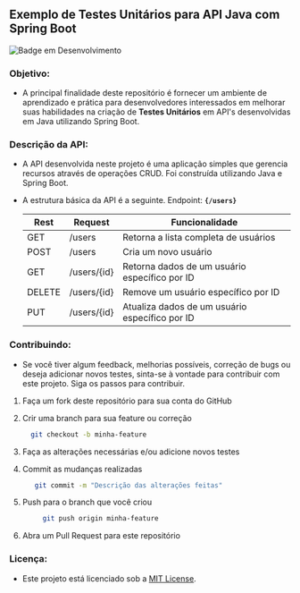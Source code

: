 ## Exemplo de Testes Unitários para API Java com Spring Boot

![Badge em Desenvolvimento](http://img.shields.io/static/v1?label=STATUS&message=EM%20DESENVOLVIMENTO&color=GREEN&style=for-the-badge)

### Objetivo:
  - A principal finalidade deste repositório é fornecer um ambiente de aprendizado e prática para desenvolvedores interessados em melhorar suas habilidades na criação de **Testes Unitários** em API's desenvolvidas em Java utilizando Spring Boot.

### Descrição da API:
  - A API desenvolvida neste projeto é uma aplicação simples que gerencia recursos através de operações CRUD. Foi construída utilizando Java e Spring Boot.
  - A estrutura básica da API é a seguinte. Endpoint: **``{/users}``**

    | Rest  | Request         | Funcionalidade |
    |-------|-----------------| ------- |
    | GET   | /users          | Retorna a lista completa de usuários |
    | POST  | /users          | Cria um novo usuário |
    | GET   | /users/{id}     | Retorna dados de um usuário específico por ID |
    | DELETE | /users/{id}    | Remove um usuário específico por ID |
    | PUT   | /users/{id}     | Atualiza dados de um usuário específico por ID |
        
### Contribuindo:
  - Se você tiver algum feedback, melhorias possíveis, correção de bugs ou deseja adicionar novos testes, sinta-se à vontade para contribuir com este projeto. Siga os passos para contribuir.
     
  1. Faça um fork deste repositório para sua conta do GitHub
  2. Crir uma branch para sua feature ou correção
     
      ```bash
        git checkout -b minha-feature
      ```
      
  4. Faça as alterações necessárias e/ou adicione novos testes
  5. Commit as mudanças realizadas
     
       ```bash
          git commit -m "Descrição das alterações feitas"
       ```
       
  7. Push para o branch que você criou
     
     ```bash
          git push origin minha-feature
       ```
     
  9. Abra um Pull Request para este repositório

### Licença:
  - Este projeto está licenciado sob a [MIT License](https://opensource.org/license/mit/). 

      
